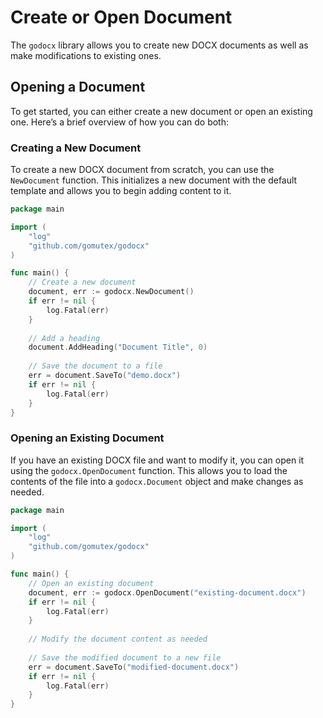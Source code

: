 # Create or Open Document

The `godocx` library allows you to create new DOCX documents as well as make modifications to existing ones.

## Opening a Document

To get started, you can either create a new document or open an existing one. Here’s a brief overview of how you can do both:

### Creating a New Document

To create a new DOCX document from scratch, you can use the `NewDocument` function. This initializes a new document with the default template and allows you to begin adding content to it.

```go
package main

import (
    "log"
    "github.com/gomutex/godocx"
)

func main() {
    // Create a new document
    document, err := godocx.NewDocument()
    if err != nil {
        log.Fatal(err)
    }
    
    // Add a heading
    document.AddHeading("Document Title", 0)
    
    // Save the document to a file
    err = document.SaveTo("demo.docx")
    if err != nil {
        log.Fatal(err)
    }
}
```

### Opening an Existing Document

If you have an existing DOCX file and want to modify it, you can open it using the `godocx.OpenDocument` function. This allows you to load the contents of the file into a `godocx.Document` object and make changes as needed.

```go
package main

import (
    "log"
    "github.com/gomutex/godocx"
)

func main() {
    // Open an existing document
    document, err := godocx.OpenDocument("existing-document.docx")
    if err != nil {
        log.Fatal(err)
    }
    
    // Modify the document content as needed
    
    // Save the modified document to a new file
    err = document.SaveTo("modified-document.docx")
    if err != nil {
        log.Fatal(err)
    }
}
```

